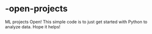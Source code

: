 # -open-projects
ML projects Open!
This simple code is to just get started with Python to analyze data. Hope it helps!
